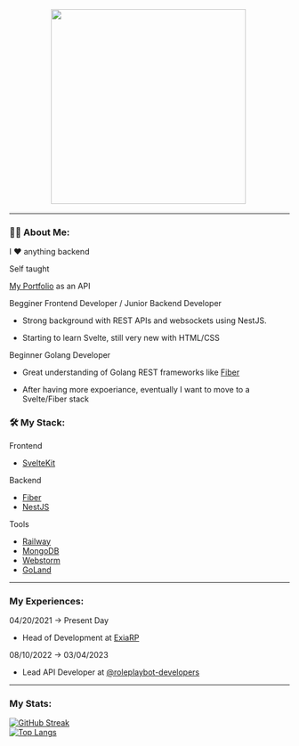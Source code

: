 <div id="header" align="center">
  <img src="https://user-images.githubusercontent.com/49736448/184518247-5c705676-31f1-489c-a9f2-bb487f1d5c65.png" width="350"/>
  <img src="https://komarev.com/ghpvc/?subtosharki&style=flat-square&color=blue" alt=""/>
</div>

---

### :man_technologist: About Me:

I :heart: anything backend

Self taught

[My Portfolio](https://subtosharki-portfolio.up.railway.app/) as an API

Begginer Frontend Developer / Junior Backend Developer

- Strong background with REST APIs and websockets using NestJS.

- Starting to learn Svelte, still very new with HTML/CSS

Beginner Golang Developer

- Great understanding of Golang REST frameworks like [Fiber](https://github.com/gofiber/fiber)

- After having more expoeriance, eventually I want to move to a Svelte/Fiber stack


### :hammer_and_wrench: My Stack:

Frontend
- [SvelteKit](https://kit.svelte.dev/)

Backend
- [Fiber](https://github.com/gofiber/fiber) 
- [NestJS](https://nestjs.com) 

Tools
- [Railway](https://railway.app/)
- [MongoDB](https://www.mongodb.com/)
- [Webstorm](https://www.jetbrains.com/webstorm/)
- [GoLand](https://www.jetbrains.com/go/)

---

### My Experiences:
 
 04/20/2021 -> Present Day
 - Head of Development at [ExiaRP](https://discord.gg/PvDaRnCwwe)

 08/10/2022 -> 03/04/2023
 - Lead API Developer at [@roleplaybot-developers](https://github.com/roleplaybot-developers)
---

### My Stats:

[![GitHub Streak](http://github-readme-streak-stats.herokuapp.com?user=subtosharki&theme=dark&background=000000)](https://git.io/streak-stats)
<br>
[![Top Langs](https://github-readme-stats.vercel.app/api/top-langs/?username=subtosharki&layout=compact&theme=vision-friendly-dark)](https://github.com/anuraghazra/github-readme-stats)
